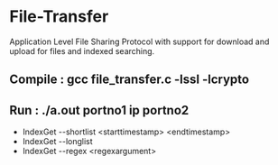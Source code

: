 # File-Transfer
Application Level​ File­ Sharing­ Protocol with support for download and upload for files and indexed searching.
## Compile : gcc file\_transfer.c -lssl -lcrypto 
## Run : ./a.out portno1 ip portno2
- IndexGet --shortlist <start­time­stamp> <end­time­stamp>
- IndexGet --longlist
- IndexGet --regex <regex­argument>
